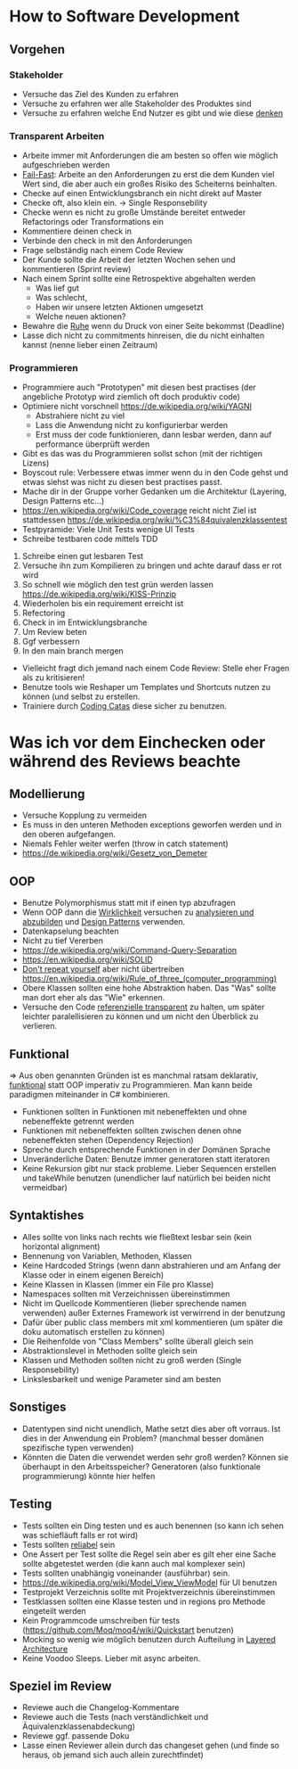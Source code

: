 # How to Software Development

## Vorgehen

### Stakeholder
* Versuche das Ziel des Kunden zu erfahren     
* Versuche zu erfahren wer alle Stakeholder des Produktes sind  
* Versuche zu erfahren welche End Nutzer es gibt und wie diese [denken](https://www.oreilly.com/library/view/97-things-every/9780596809515/ch03.html)
  
### Transparent Arbeiten
* Arbeite immer mit Anforderungen die am besten so offen wie möglich aufgeschrieben werden 
* [Fail-Fast](https://www.agile-academy.com/de/agiles-lexikon/fail-fast-schnell-scheitern/): Arbeite an den Anforderungen zu erst die dem Kunden viel Wert sind, die aber auch ein großes Risiko des Scheiterns beinhalten.
* Checke auf einen Entwicklungsbranch ein nicht direkt auf Master
* Checke oft, also klein ein. -> Single Responsebility
* Checke wenn es nicht zu große Umstände bereitet entweder Refactorings oder Transformations ein
* Kommentiere deinen check in
* Verbinde den check in mit den Anforderungen
* Frage selbständig nach einem Code Review
* Der Kunde sollte die Arbeit der letzten Wochen sehen und kommentieren (Sprint review)
* Nach einem Sprint sollte eine Retrospektive abgehalten werden 
  * Was lief gut 
  * Was schlecht, 
  * Haben wir unsere letzten Aktionen umgesetzt 
  * Welche neuen aktionen?
* Bewahre die [Ruhe](https://www.oreilly.com/library/view/97-things-every/9780596809515/ch01.html) wenn du Druck von einer Seite bekommst (Deadline)
* Lasse dich nicht zu commitments hinreisen, die du nicht einhalten kannst (nenne lieber einen Zeitraum)

### Programmieren
* Programmiere auch "Prototypen" mit diesen best practises (der angebliche Prototyp wird ziemlich oft doch produktiv code)
* Optimiere nicht vorschnell https://de.wikipedia.org/wiki/YAGNI 
  * Abstrahiere nicht zu viel
  * Lass die Anwendung nicht zu konfigurierbar werden
  * Erst muss der code funktionieren, dann lesbar werden, dann auf performance überprüft werden
* Gibt es das was du Programmieren sollst schon (mit der richtigen Lizens)
* Boyscout rule: Verbessere etwas immer wenn du in den Code gehst und etwas siehst was nicht zu diesen best practises passt.
* Mache dir in der Gruppe vorher Gedanken um die Architektur (Layering, Design Patterns etc...)
* https://en.wikipedia.org/wiki/Code_coverage reicht nicht Ziel ist stattdessen https://de.wikipedia.org/wiki/%C3%84quivalenzklassentest
* Testpyramide: Viele Unit Tests wenige UI Tests
* Schreibe testbaren code mittels TDD 
1. Schreibe einen gut lesbaren Test
2. Versuche ihn zum Kompilieren zu bringen und achte darauf dass er rot wird
3. So schnell wie möglich den test grün werden lassen https://de.wikipedia.org/wiki/KISS-Prinzip
4. Wiederholen bis ein requirement erreicht ist
5. Refectoring
6. Check in im Entwicklungsbranche
7. Um Review beten
8. Ggf verbessern
9. In den main branch mergen
* Vielleicht fragt dich jemand nach einem Code Review: Stelle eher Fragen als zu kritisieren!
* Benutze tools wie Reshaper um Templates und Shortcuts nutzen zu können (und selbst zu erstellen.
* Trainiere durch [Coding Catas](https://en.wikipedia.org/wiki/Kata_(programming)) diese sicher zu benutzen.


# Was ich vor dem Einchecken oder während des Reviews beachte
## Modellierung
* Versuche Kopplung zu vermeiden
* Es muss in den unteren Methoden exceptions geworfen werden und in den oberen aufgefangen.
* Niemals Fehler weiter werfen (throw in catch statement)
* https://de.wikipedia.org/wiki/Gesetz_von_Demeter
## OOP
* Benutze Polymorphismus statt mit if einen typ abzufragen 
* Wenn OOP dann die [Wirklichkeit](https://de.wikipedia.org/wiki/Fachlichkeit) versuchen zu [analysieren und abzubilden](https://de.wikipedia.org/wiki/Objektorientierte_Analyse_und_Design#Objektorientierte_Analyse) und [Design Patterns](https://en.wikipedia.org/wiki/Software_design_pattern) verwenden.
* Datenkapselung beachten
* Nicht zu tief Vererben
* https://de.wikipedia.org/wiki/Command-Query-Separation
* https://en.wikipedia.org/wiki/SOLID
* [Don't repeat yourself](https://de.wikipedia.org/wiki/Don%E2%80%99t_repeat_yourself) aber nicht übertreiben https://en.wikipedia.org/wiki/Rule_of_three_(computer_programming)
* Obere Klassen sollten eine hohe Abstraktion haben. Das "Was" sollte man dort eher als das "Wie" erkennen.  
* Versuche den Code [referenzielle transparent](https://de.wikipedia.org/wiki/Referenzielle_Transparenz) zu halten, um später leichter paralellisieren zu können und um nicht den Überblick zu verlieren.
## Funktional
=> Aus oben genannten Gründen ist es manchmal ratsam deklarativ, [funktional](https://de.wikipedia.org/wiki/Funktionale_Programmierung) statt OOP imperativ zu Programmieren. Man kann beide paradigmen miteinander in C# kombinieren.
* Funktionen sollten in Funktionen mit nebeneffekten und ohne nebeneffekte getrennt werden
* Funktionen mit nebeneffekten sollten zwischen denen ohne nebeneffekten stehen (Dependency Rejection)
* Spreche durch entsprechende Funktionen in der Domänen Sprache
* Unveränderliche Daten: Benutze immer generatoren statt iteratoren
* Keine Rekursion gibt nur stack probleme. Lieber Sequencen erstellen und takeWhile benutzen (unendlicher lauf natürlich bei beiden nicht vermeidbar)
## Syntaktishes
* Alles sollte von links nach rechts wie fließtext lesbar sein (kein horizontal alignment)
* Bennenung von Variablen, Methoden, Klassen
* Keine Hardcoded Strings (wenn dann abstrahieren und am Anfang der Klasse oder in einem eigenen Bereich)
* Keine Klassen in Klassen (immer ein File pro Klasse)
* Namespaces sollten mit Verzeichnissen übereinstimmen
* Nicht im Quellcode Kommentieren (lieber sprechende namen verwenden) außer Externes Framework ist verwirrend in der benutzung
* Dafür über public class members mit xml kommentieren (um später die doku automatisch erstellen zu können)
* Die Reihenfolde von "Class Members" sollte überall gleich sein 
* Abstraktionslevel in Methoden sollte gleich sein
* Klassen und Methoden sollten nicht zu groß werden (Single Responsebility)
* Linkslesbarkeit und wenige Parameter sind am besten
## Sonstiges
* Datentypen sind nicht unendlich, Mathe setzt dies aber oft vorraus. Ist dies in der Anwendung ein Problem? (manchmal besser domänen spezifische typen verwenden)
* Könnten die Daten die verwendet werden sehr groß werden? Können sie überhaupt in den Arbeitsspeicher? Generatoren (also funktionale programmierung) könnte hier helfen 
## Testing
* Tests sollten ein Ding testen und es auch benennen (so kann ich sehen was schiefläuft falls er rot wird)
* Tests sollten [reliabel](https://de.wikipedia.org/wiki/Reliabilit%C3%A4t) sein
* One Assert per Test sollte die Regel sein aber es gilt eher eine Sache sollte abgetestet werden (die kann auch mal komplexer sein)
* Tests sollten unabhängig voneinander (ausführbar) sein.
* https://de.wikipedia.org/wiki/Model_View_ViewModel für UI benutzen
* Testprojekt Verzeichnis sollte mit Projektverzeichnis übereinstimmen
* Testklassen sollten eine Klasse testen und in regions pro Methode eingeteilt werden
* Kein Programmcode umschreiben für tests (https://github.com/Moq/moq4/wiki/Quickstart benutzen)
* Mocking so wenig wie möglich benutzen durch Aufteilung in [Layered Architecture](https://www.oreilly.com/library/view/software-architecture-patterns/9781491971437/ch01.html)
* Keine Voodoo Sleeps. Lieber mit async arbeiten.
## Speziel im Review
* Reviewe auch die Changelog-Kommentare
* Reviewe auch die Tests (nach verständlichkeit und Äquivalenzklassenabdeckung)
* Reviewe ggf. passende Doku
* Lasse einen Reviewer allein durch das changeset gehen (und finde so heraus, ob jemand sich auch allein zurechtfindet)

